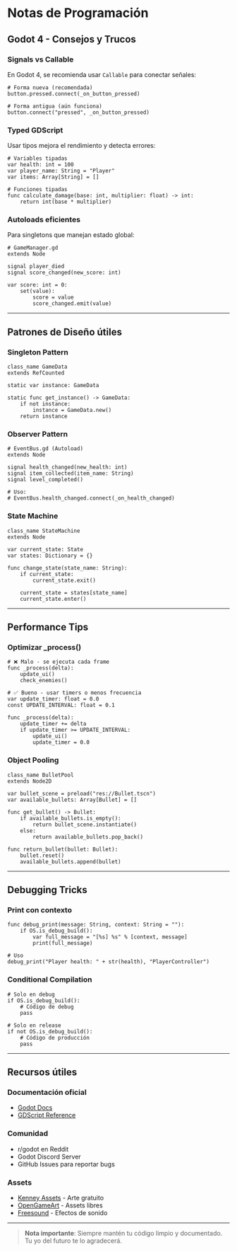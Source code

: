 # Notas de Programación

## Godot 4 - Consejos y Trucos

### Signals vs Callable
En Godot 4, se recomienda usar `Callable` para conectar señales:

```gdscript
# Forma nueva (recomendada)
button.pressed.connect(_on_button_pressed)

# Forma antigua (aún funciona)
button.connect("pressed", _on_button_pressed)
```

### Typed GDScript
Usar tipos mejora el rendimiento y detecta errores:

```gdscript
# Variables tipadas
var health: int = 100
var player_name: String = "Player"
var items: Array[String] = []

# Funciones tipadas
func calculate_damage(base: int, multiplier: float) -> int:
    return int(base * multiplier)
```

### Autoloads eficientes
Para singletons que manejan estado global:

```gdscript
# GameManager.gd
extends Node

signal player_died
signal score_changed(new_score: int)

var score: int = 0:
    set(value):
        score = value
        score_changed.emit(value)
```

---

## Patrones de Diseño útiles

### Singleton Pattern
```gdscript
class_name GameData
extends RefCounted

static var instance: GameData

static func get_instance() -> GameData:
    if not instance:
        instance = GameData.new()
    return instance
```

### Observer Pattern
```gdscript
# EventBus.gd (Autoload)
extends Node

signal health_changed(new_health: int)
signal item_collected(item_name: String)
signal level_completed()

# Uso:
# EventBus.health_changed.connect(_on_health_changed)
```

### State Machine
```gdscript
class_name StateMachine
extends Node

var current_state: State
var states: Dictionary = {}

func change_state(state_name: String):
    if current_state:
        current_state.exit()
    
    current_state = states[state_name]
    current_state.enter()
```

---

## Performance Tips

### Optimizar _process()
```gdscript
# ❌ Malo - se ejecuta cada frame
func _process(delta):
    update_ui()
    check_enemies()

# ✅ Bueno - usar timers o menos frecuencia
var update_timer: float = 0.0
const UPDATE_INTERVAL: float = 0.1

func _process(delta):
    update_timer += delta
    if update_timer >= UPDATE_INTERVAL:
        update_ui()
        update_timer = 0.0
```

### Object Pooling
```gdscript
class_name BulletPool
extends Node2D

var bullet_scene = preload("res://Bullet.tscn")
var available_bullets: Array[Bullet] = []

func get_bullet() -> Bullet:
    if available_bullets.is_empty():
        return bullet_scene.instantiate()
    else:
        return available_bullets.pop_back()

func return_bullet(bullet: Bullet):
    bullet.reset()
    available_bullets.append(bullet)
```

---

## Debugging Tricks

### Print con contexto
```gdscript
func debug_print(message: String, context: String = ""):
    if OS.is_debug_build():
        var full_message = "[%s] %s" % [context, message]
        print(full_message)

# Uso
debug_print("Player health: " + str(health), "PlayerController")
```

### Conditional Compilation
```gdscript
# Solo en debug
if OS.is_debug_build():
    # Código de debug
    pass

# Solo en release
if not OS.is_debug_build():
    # Código de producción
    pass
```

---

## Recursos útiles

### Documentación oficial
- [Godot Docs](https://docs.godotengine.org)
- [GDScript Reference](https://docs.godotengine.org/en/stable/tutorials/scripting/gdscript/index.html)

### Comunidad
- r/godot en Reddit
- Godot Discord Server
- GitHub Issues para reportar bugs

### Assets
- [Kenney Assets](https://kenney.nl) - Arte gratuito
- [OpenGameArt](https://opengameart.org) - Assets libres
- [Freesound](https://freesound.org) - Efectos de sonido

---

> **Nota importante**: Siempre mantén tu código limpio y documentado. Tu yo del futuro te lo agradecerá.